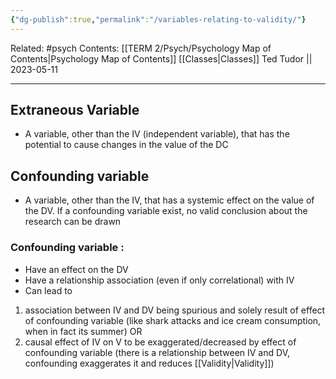 ```yaml
---
{"dg-publish":true,"permalink":"/variables-relating-to-validity/"}
---
```


Related: #psych
Contents: [[TERM 2/Psych/Psychology Map of Contents\|Psychology Map of Contents]]
[[Classes\|Classes]]
Ted Tudor || 2023-05-11
***
## Extraneous Variable 
- A variable, other than the IV (independent variable), that has the potential to cause changes in the value of the DC

## Confounding variable 
- A variable, other than the IV, that has a systemic effect on the value of the DV. If a confounding variable exist, no valid conclusion about the research can be drawn 

### Confounding variable : 
- Have an effect on the DV
- Have a relationship association (even if only correlational) with IV
- Can lead to 
1) association between IV and DV being spurious and solely result of effect of confounding variable (like shark attacks and ice cream consumption, when in fact its summer)
OR
2) causal effect of IV on V to be exaggerated/decreased by effect of confounding variable (there is a relationship between IV and DV, confounding exaggerates it and reduces [[Validity\|Validity]])



